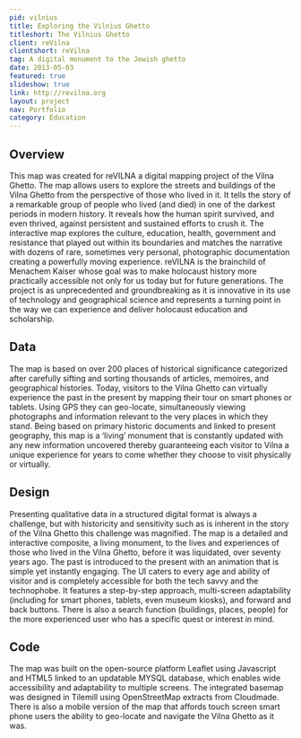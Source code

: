 ```yaml
---
pid: vilnius
title: Exploring the Vilnius Ghetto
titleshort: The Vilnius Ghetto
client: reVilna
clientshort: reVilna
tag: A digital monument to the Jewish ghetto
date: 2013-05-03
featured: true
slideshow: true
link: http://revilna.org
layout: project
nav: Portfolio
category: Education
---
```


## Overview
This map was created for reVILNA a digital mapping project of the Vilna Ghetto. The map allows users to explore the streets and buildings of the Vilna Ghetto from the perspective of those who lived in it. It tells the story of a remarkable group of people who lived (and died) in one of the darkest periods in modern history. It reveals how the human spirit survived, and even thrived, against persistent and sustained efforts to crush it. The interactive map explores the culture, education, health, government and resistance that played out within its boundaries and matches the narrative with dozens of rare, sometimes very personal, photographic documentation creating a powerfully moving experience. reVILNA is the brainchild of Menachem Kaiser whose goal was to make holocaust history more practically accessible not only for us today but for future generations. The project is as unprecedented and groundbreaking as it is innovative in its use of technology and geographical science and represents a turning point in the way we can experience and deliver holocaust education and scholarship.

## Data
The map is based on over 200 places of historical significance categorized after carefully sifting and sorting thousands of articles, memoires, and geographical histories. Today, visitors to the Vilna Ghetto can virtually experience the past in the present by mapping their tour on smart phones or tablets. Using GPS they can geo-locate, simultaneously viewing photographs and information relevant to the very places in which they stand. Being based on primary historic documents and linked to present geography, this map is a ‘living’ monument that is constantly updated with any new information uncovered thereby guaranteeing each visitor to Vilna a unique experience for years to come whether they choose to visit physically or virtually.

## Design
Presenting qualitative data in a structured digital format is always a challenge, but with historicity and sensitivity such as is inherent in the story of the Vilna Ghetto this challenge was magnified. The map is a detailed and interactive composite, a living monument, to the lives and experiences of those who lived in the Vilna Ghetto, before it was liquidated, over seventy years ago. The past is introduced to the present with an animation that is simple yet instantly engaging. The UI caters to every age and ability of visitor and is completely accessible for both the tech savvy and the technophobe. It features a step-by-step approach, multi-screen adaptability (including for smart phones, tablets, even museum kiosks), and forward and back buttons. There is also a search function (buildings, places, people) for the more experienced user who has a specific quest or interest in mind.

## Code
The map was built on the open-source platform Leaflet using Javascript and HTML5 linked to an updatable MYSQL database, which enables wide accessibility and adaptability to multiple screens. The integrated basemap was designed in Tilemill using OpenStreetMap extracts from Cloudmade. There is also a mobile version of the map that affords touch screen smart phone users the ability to geo-locate and navigate the Vilna Ghetto as it was.